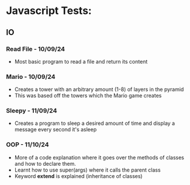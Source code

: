 # Javascript Tests:

## IO
### Read File - 10/09/24
- Most basic program to read a file and return its content

### Mario - 10/09/24
- Creates a tower with an arbitrary amount (1-8) of layers in the pyramid
- This was based off the towers which the Mario game creates

### Sleepy - 11/09/24
- Creates a program to sleep a desired amount of time and display a message every second it's asleep

### OOP - 11/10/24
- More of a code explanation where it goes over the methods of classes and how to declare them.
- Learnt how to use super(args) where it calls the parent class
- Keyword **extend** is explained (inheritance of classes)